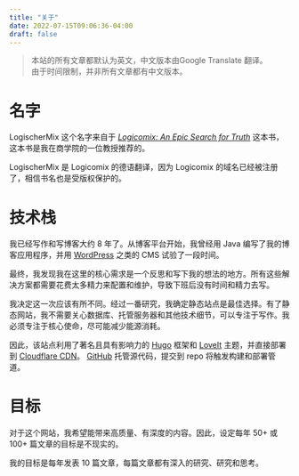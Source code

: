 ```yaml
---
title: "关于"
date: 2022-07-15T09:06:36-04:00
draft: false
---
```

> 本站的所有文章都默认为英文，中文版本由Google Translate 翻译。  
> 由于时间限制，并非所有文章都有中文版本。

# 名字

LogischerMix 这个名字来自于 [*Logicomix: An Epic Search for Truth*](https://www.amazon.ca/Logicomix-search-truth-Apostolos-Doxiadis/dp/1596914521) 这本书，这本书是我在商学院的一位教授推荐的。

LogischerMix 是 Logicomix 的德语翻译，因为 Logicomix 的域名已经被注册了，相信书名也是受版权保护的。

# 技术栈

我已经写作和写博客大约 8 年了。从博客平台开始，我曾经用 Java 编写了我的博客应用程序，并用 [WordPress](https://wordpress.com/) 之类的 CMS 试验了一段时间。

最终，我发现我在这里的核心需求是一个反思和写下我的想法的地方。所有这些解决方案都需要花费太多精力来配置和维护，导致下班后没有时间和精力去写。

我决定这一次应该有所不同。经过一番研究，我确定静态站点是最佳选择。有了静态网站，我不需要关心数据库、托管服务器和其他技术细节，可以专注于写作。我必须专注于核心使命，尽可能减少能源消耗。

因此，该站点利用了著名且具有影响力的 [Hugo](https://gohugo.io/) 框架和 [LoveIt](https://hugoloveit.com/) 主题，并直接部署到 [Cloudflare CDN](https://pages.cloudflare.com/)。 [GitHub](https://github.com/JustinQHu/Mblog) 托管源代码，提交到 repo 将触发构建和部署管道。

# 目标

对于这个网站，我希望能带来高质量、有深度的内容。因此，设定每年 50+ 或 100+ 篇文章的目标是不现实的。

我的目标是每年发表 10 篇文章，每篇文章都有深入的研究、研究和思考。